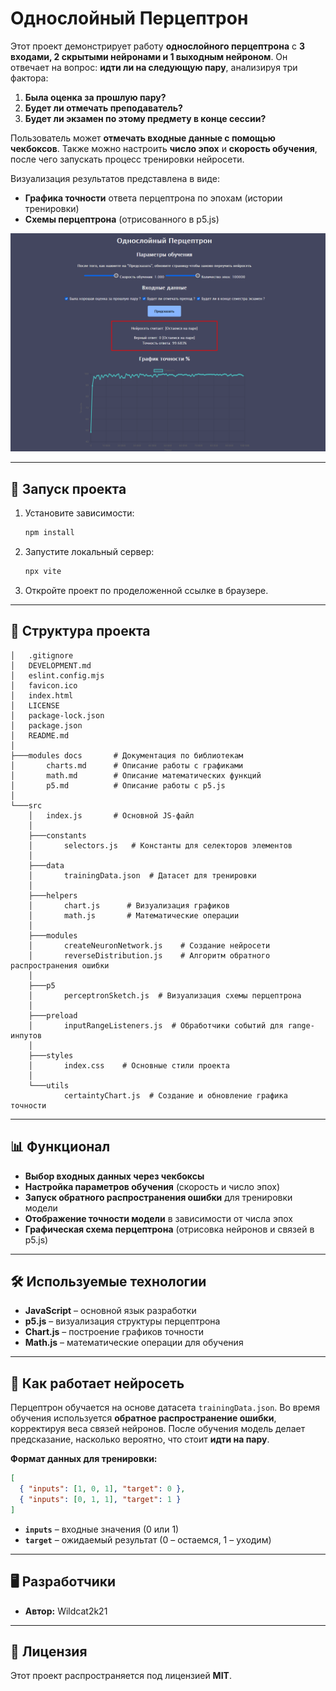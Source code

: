 # Однослойный Перцептрон

Этот проект демонстрирует работу **однослойного перцептрона** с **3 входами, 2 скрытыми нейронами и 1 выходным нейроном**. Он отвечает на вопрос: **идти ли на следующую пару**, анализируя три фактора:

1. **Была оценка за прошлую пару?**
2. **Будет ли отмечать преподаватель?**
3. **Будет ли экзамен по этому предмету в конце сессии?**

Пользователь может **отмечать входные данные с помощью чекбоксов**. Также можно настроить **число эпох** и **скорость обучения**, после чего запускать процесс тренировки нейросети.

Визуализация результатов представлена в виде:
- **Графика точности** ответа перцептрона по эпохам (истории тренировки)
- **Схемы перцептрона** (отрисованного в p5.js)

![Web-demo](./demo/web-demo01.png)

---

## 🚀 Запуск проекта

1. Установите зависимости:
   ```bash
   npm install
   ```
2. Запустите локальный сервер:
   ```bash
   npx vite
   ```
3. Откройте проект по проделоженной ссылке в браузере.

---

## 📁 Структура проекта

```
│   .gitignore
│   DEVELOPMENT.md
│   eslint.config.mjs
│   favicon.ico
│   index.html
│   LICENSE
│   package-lock.json
│   package.json
│   README.md
│
├───modules docs       # Документация по библиотекам
│       charts.md      # Описание работы с графиками
│       math.md        # Описание математических функций
│       p5.md          # Описание работы с p5.js
│
└───src
    │   index.js       # Основной JS-файл
    │
    ├───constants
    │       selectors.js   # Константы для селекторов элементов
    │
    ├───data
    │       trainingData.json  # Датасет для тренировки
    │
    ├───helpers
    │       chart.js      # Визуализация графиков
    │       math.js       # Математические операции
    │
    ├───modules
    │       createNeuronNetwork.js    # Создание нейросети
    │       reverseDistribution.js    # Алгоритм обратного распространения ошибки
    │
    ├───p5
    │       perceptronSketch.js  # Визуализация схемы перцептрона
    │
    ├───preload
    │       inputRangeListeners.js  # Обработчики событий для range-инпутов
    │
    ├───styles
    │       index.css    # Основные стили проекта
    │
    └───utils
            certaintyChart.js  # Создание и обновление графика точности
```

---

## 📊 Функционал

- **Выбор входных данных через чекбоксы**
- **Настройка параметров обучения** (скорость и число эпох)
- **Запуск обратного распространения ошибки** для тренировки модели
- **Отображение точности модели** в зависимости от числа эпох
- **Графическая схема перцептрона** (отрисовка нейронов и связей в p5.js)

---

## 🛠 Используемые технологии

- **JavaScript** – основной язык разработки
- **p5.js** – визуализация структуры перцептрона
- **Chart.js** – построение графиков точности
- **Math.js** – математические операции для обучения

---

## 🎯 Как работает нейросеть

Перцептрон обучается на основе датасета `trainingData.json`. Во время обучения используется **обратное распространение ошибки**, корректируя веса связей нейронов. После обучения модель делает предсказание, насколько вероятно, что стоит **идти на пару**.

**Формат данных для тренировки:**
```json
[
  { "inputs": [1, 0, 1], "target": 0 },
  { "inputs": [0, 1, 1], "target": 1 }
]
```

- **`inputs`** – входные значения (0 или 1)
- **`target`** – ожидаемый результат (0 – остаемся, 1 – уходим)

---

## 🖥 Разработчики

- **Автор:** Wildcat2k21

---

## 📜 Лицензия

Этот проект распространяется под лицензией **MIT**.

